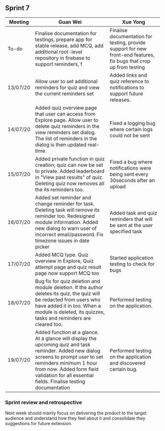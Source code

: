 ## Sprint 7

Meeting|Guan Wei|Xue Yong
---|---------|----------
To-do|Finalise documentation for testings, prepare app for stable release, add MCQ, add additional root-level repository in firebase to support reminders, f|Finalise documentation for testing, provide support for new front-end features, fix bugs that crop up from testing
13/07/20|Allow user to set additional reminders for quiz and view the current reminders set|Added links and quiz reference to notifications to support future releases.
14/07/20|Added quiz overview page that user can access from Explore page. Allow user to delete quiz reminders in the view reminders set dialog. The list of reminders in the dialog is then updated real-time.|Fixed a logging bug where certain logs could not be sent
15/07/20|Added private function in quiz creation; quiz can now be set to private. Added leaderboard in "View past results" of quiz. Deleting quiz now removes all the its reminders too.|Fixed a bug where notifications were being sent every 30seconds after an upload
16/07/20|Added set reminder and change reminder for task. Deleting task will remove its reminder too. Redesigned module information. Added new dialog to warn user of incorrect email/password. Fix timezone issues in date picker|Added task and quiz reminders that will be sent at the user specified task
17/07/20|Added MCQ type. Quiz overview in Explore, Quiz attempt page and quiz result page now support MCQ too|Started application testing to check for bugs
18/07/20|Bug fix for quiz deletion and module deletion. If the author deletes its quiz, the quiz will be redacted from users who have added it in too. When a module is deleted, its quizzes, tasks and reminders are cleared too.|Performed testing on the application.
19/07/20|Added function at a glance. At a glance will display the upcoming quiz and task reminder. Added new dialog screens to prompt user to set reminders minimum 1 hour from now. Added form field validation for all essential fields. Finalise testing documentation|Performed testing on the application and discovered certain bug.

### Sprint review and retrospective
Next week should mainly focus on delivering the product to the target audience and understand how they feel about it and consolidate they suggestions for future extension.